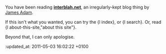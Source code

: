 <p>You have been reading <strong><a href="/">interblah.net</a></strong>,
an irregularly-kept blog thing by <a href="http://lazyatom.com">James Adam</a>.</p>

If this isn't what you wanted, you can try the {l index}, or {l search}. Or, read {l about-this-site,"about this site"}.

Beyond that, I can only apologise.

:updated_at: 2011-05-03 16:02:22 +0100
